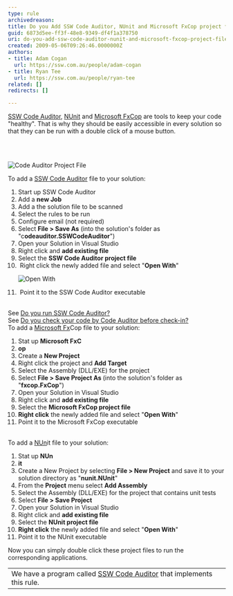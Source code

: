 ```yaml
---
type: rule
archivedreason: 
title: Do you Add SSW Code Auditor, NUnit and Microsoft FxCop project files to your Solution
guid: 6873d5ee-ff3f-48e8-9349-df4f1a378750
uri: do-you-add-ssw-code-auditor-nunit-and-microsoft-fxcop-project-files-to-your-solution
created: 2009-05-06T09:26:46.0000000Z
authors:
- title: Adam Cogan
  url: https://ssw.com.au/people/adam-cogan
- title: Ryan Tee
  url: https://ssw.com.au/people/ryan-tee
related: []
redirects: []

---
```



  <a href="http&#58;//www.ssw.com.au/ssw/CodeAuditor/Default.aspx" shape="rect">SSW Code Auditor</a>, <a href="http&#58;//www.ssw.com.au/ssw/Standards/DeveloperGeneral/netTools.aspx#NUnit" shape="rect">NUnit</a> and <a href="http&#58;//www.ssw.com.au/ssw/Standards/DeveloperGeneral/netTools.aspx#FxCop" shape="rect">Microsoft FxCop</a> are tools to keep your code &quot;healthy&quot;. That is why they should be easily accessible in every solution so that they can be run with a double click of a mouse button.
<br><excerpt class='endintro'></excerpt><br>
  <p>&#160;</p>
<dl class="goodImage"> <dt><img alt="Code Auditor Project File" src="/PublishingImages/CodeAuditorProjectFile.gif" border="0" style="border&#58;0px solid currentcolor;" /> </dt> </dl>
<p>To add a <a href="http&#58;//www.ssw.com.au/ssw/CodeAuditor/Default.aspx" shape="rect">SSW Code Auditor</a> file to your solution&#58;</p>
<ol>
    <li>Start up SSW Code Auditor</li>
    <li>Add a <b>new Job</b> </li>
    <li>Add a the solution file to be scanned</li>
    <li>Select the rules to be run</li>
    <li>Configure email (not required)</li>
    <li>Select <b>File &gt; Save As</b> (into the solution's folder as &quot;c<b>odeauditor.SSWCodeAuditor</b>&quot;)</li>
    <li>Open your Solution in Visual Studio</li>
    <li>Right click and <b>add existing file</b> </li>
    <li>Select the <b>SSW Code Auditor project file</b> </li>
    <li>&#160;Right click the newly added file and select &quot;<b>Open With</b>&quot;<br>
    <dl class="goodImage"> <dt><img alt="Open With" src="/PublishingImages/OpenWith.gif" border="0" style="border&#58;0px solid currentcolor;" /> </dt> </dl>
    </li>
    <li>&#160;Point it to the SSW Code Auditor executable</li>
</ol>
<br>See <a href="/Pages/AddCAFxCopToSolution.aspx" shape="rect">Do you run SSW Code Auditor?</a> <br>See <a id="Do you check your code by Code Auditor before check-in?" href="/Pages/AddCAFxCopToSolution.aspx" shape="rect">Do you check your code by Code Auditor before check-in?</a> <br>To add a <a href="http&#58;//www.ssw.com.au/ssw/Standards/DeveloperGeneral/netTools.aspx#FxCop" shape="rect">Microsoft Fx</a><span>C</span><span>op</span> file to your solution&#58;​<ol>
    <li>Stat up <b>Microsoft FxC</b></li><li><b>op</b> </li>
    <li>Create a <b>New Project</b> </li>
    <li>Right click the project and <b>Add Target</b> </li>
    <li>Select the Assembly (DLL/EXE) for the project</li>
    <li>Select <b>File &gt; Save Project As </b>(into the solution's folder as &quot;<b>fxc</b><b>op.FxCop</b>&quot;)</li>
    <li>Open your Solution in Visual Studio</li>
    <li>Right click and <b>add existing file</b> </li>
    <li>Select the <b>Microsoft FxCop project file</b> </li>
    <li><b>Right click</b> the newly added file and select &quot;<b>Open With</b>&quot;</li>
    <li>Point it to the Microsoft FxCop executable</li>
</ol>
<br>To add a <a href="http&#58;//www.ssw.com.au/ssw/Standards/DeveloperGeneral/netTools.aspx#NUnit" shape="rect">NUn</a><span>it</span> file to your solution&#58;<ol>
    <li>Stat up <b>NUn</b></li><li><b>it</b> </li>
    <li>Create a New Project by selecting <b>File &gt; New Project</b> and save it to your solution directory as &quot;<b>nun</b><b>it.NUnit</b>&quot;</li>
    <li>From the <b>Project</b> menu select <b>Add Assembly</b> </li>
    <li>Select the Assembly (DLL/EXE) for the project that contains unit tests</li>
    <li>Select <b>File &gt; Save Project</b> </li>
    <li>Open your Solution in Visual Studio</li>
    <li>Right click and <b>add existing file</b> </li>
    <li>Select the <b>NUnit project file</b> </li>
    <li><b>Right click</b> the newly added file and select &quot;<b>Open With</b>&quot;</li>
    <li>Point it to the NUnit executable</li>
</ol>
<p>Now you can simply double click these project files to run the corresponding applications.</p>
<table class="clsSSWProductTable" id="table42" cellspacing="2" cellpadding="2" summary="Code Auditor">
    <tbody>
        <tr>
            <td>We have a program called <a href="http&#58;//www.ssw.com.au/ssw/CodeAuditor/Default.aspx" shape="rect">SSW Code Auditor</a> that implements this rule.</td>
        </tr>
    </tbody>
</table>



